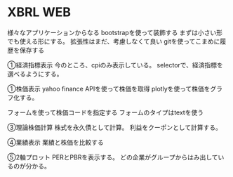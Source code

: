 # XBRL WEB
様々なアプリケーションからなる
bootstrapを使って装飾する
まずは小さい形でも使える形にする。
拡張性はまだ、考慮しなくて良い
gitを使ってこまめに履歴を保存する


①経済指標表示
今のところ、cpiのみ表示している。
selectorで、経済指標を選べるようにする。

①株価表示
yahoo finance APIを使って株価を取得
plotlyを使って株価をグラフ化する。

フォームを使って株価コードを指定する
フォームのタイプはtextを使う

③理論株価計算
株式を永久債として計算。
利益をクーポンとして計算する。

④業績表示
業績と株価を比較する


⑤2軸プロット
PERとPBRを表示する。
どの企業がグループからはみ出しているのが分かる。